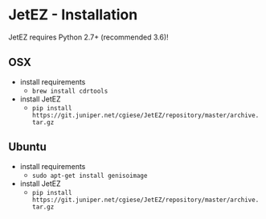 # JetEZ - Installation

JetEZ requires Python 2.7+ (recommended 3.6)!

## OSX

+ install requirements
    + `brew install cdrtools`
+ install JetEZ
    + `pip install https://git.juniper.net/cgiese/JetEZ/repository/master/archive.tar.gz`

## Ubuntu

+ install requirements
    + `sudo apt-get install genisoimage`
+ install JetEZ
    + `pip install https://git.juniper.net/cgiese/JetEZ/repository/master/archive.tar.gz`
